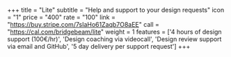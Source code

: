 +++
title = "Lite"
subtitle = "Help and support to your design requests"
icon = "1"
price = "400"
rate = "100"
link = "https://buy.stripe.com/7sIaHo61Zaqb7O8aEE"
call = "https://cal.com/bridgebeam/lite"
weight = 1
features = ['4 hours of design support (100€/hr)', 'Design coaching via videocall', 'Design review support via email and GitHub', '5 day delivery per support request']
+++